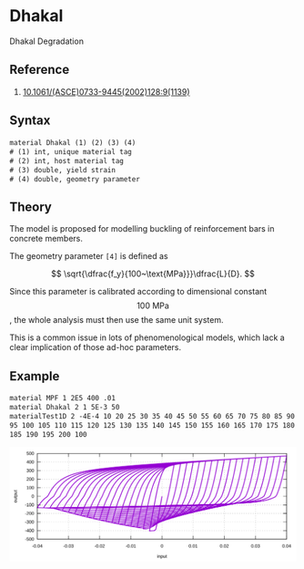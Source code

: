# Dhakal

Dhakal Degradation

## Reference

1. [10.1061/(ASCE)0733-9445(2002)128:9(1139)](https://doi.org/10.1061/(ASCE)0733-9445(2002)128:9(1139))

## Syntax

```text
material Dhakal (1) (2) (3) (4)
# (1) int, unique material tag
# (2) int, host material tag
# (3) double, yield strain
# (4) double, geometry parameter
```

## Theory

The model is proposed for modelling buckling of reinforcement bars in concrete members.

The geometry parameter `[4]` is defined as

$$
\sqrt{\dfrac{f_y}{100~\text{MPa}}}\dfrac{L}{D}.
$$

Since this parameter is calibrated according to dimensional constant $$100~\text{MPa}$$, the whole analysis must then
use the same unit system.

This is a common issue in lots of phenomenological models, which lack a clear implication of those ad-hoc parameters.

## Example

```text
material MPF 1 2E5 400 .01
material Dhakal 2 1 5E-3 50
materialTest1D 2 -4E-4 10 20 25 30 35 40 45 50 55 60 65 70 75 80 85 90 95 100 105 110 115 120 125 130 135 140 145 150 155 160 165 170 175 180 185 190 195 200 100
```

![example](Dhakal.EX1.svg)
